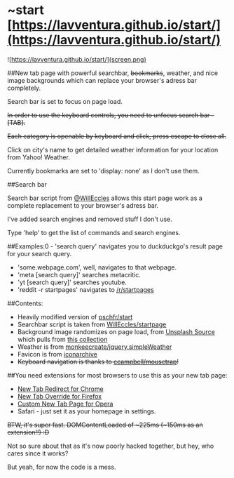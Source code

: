 # ~start [https://lavventura.github.io/start/](https://lavventura.github.io/start/)

![https://lavventura.github.io/start/](screen.png)

##New tab page with powerful searchbar, ~~bookmarks~~, weather, and nice image backgrounds which can replace your browser's adress bar completely.



Search bar is set to focus on page load.

~~In order to use the keyboard controls, you need to unfocus search bar - [TAB].~~

~~Each category is openable by keyboard and click, press escape to close all.~~

Click on city's name to get detailed weather information for your location from Yahoo! Weather.

Currently bookmarks are set to 'display: none' as I don't use them.

##Search bar 

Search bar script from [@WillEccles](https://github.com/WillEccles) allows this start page work as a complete replacement to your browser's adress bar.

I've added search engines and removed stuff I don't use.

Type 'help' to get the list of commands and search engines.

##Examples:0 - 'search query' navigates you to duckduckgo's result page for your search query.
- 'some.webpage.com', well, navigates to that webpage.
- 'meta [search query]' searches metacritic.
- 'yt [search query]' searches youtube.
- 'reddit -r startpages' navigates to [/r/startpages](https://reddit.com/r/startpages)

##Contents:
- Heavily modified version of [pschfr/start](https://github.com/pschfr/start)
- Searchbar script is taken from [WillEccles/startpage](https://github.com/WillEccles/startpage)
- Background image randomizes on page load, from [Unsplash Source](https://source.unsplash.com/) which pulls from [this collection](https://unsplash.com/collections/304263/)
- Weather is from [monkeecreate/jquery.simpleWeather](https://github.com/monkeecreate/jquery.simpleWeather)
- Favicon is from [iconarchive](http://www.iconarchive.com/show/outline-icons-by-iconsmind/Home-2-2-icon.html)
- ~~Keyboard navigation is thanks to [ccampbell/mousetrap](https://github.com/ccampbell/mousetrap)!~~

##You need extensions for most browsers to use this as your new tab page:
- [New Tab Redirect for Chrome](https://chrome.google.com/webstore/detail/new-tab-redirect/icpgjfneehieebagbmdbhnlpiopdcmna)
- [New Tab Override for Firefox](https://addons.mozilla.org/en-US/firefox/addon/new-tab-override/)
- [Custom New Tab Page for Opera](https://addons.opera.com/en/extensions/details/custom-new-tab-page/)
- Safari - just set it as your homepage in settings.

~~BTW, it's super fast. DOMContentLoaded of ~225ms (~150ms as an extension!!) :D~~

Not so sure about that as it's now poorly hacked together, but hey, who cares since it works?

But yeah, for now the code is a mess.
